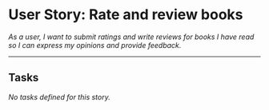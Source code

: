 
# User Story: Rate and review books
*As a user, I want to submit ratings and write reviews for books I have read so I can express my opinions and provide feedback.*

---

## Tasks

_No tasks defined for this story._
    